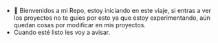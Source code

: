 - 👋 Bienvenidos a mi Repo, estoy iniciando en este viaje, si entras a ver los proyectos no te guíes por esto ya que estoy experimentando, aún quedan cosas por modificar en mis proyectos.
- Cuando esté listo les voy a avisar.

